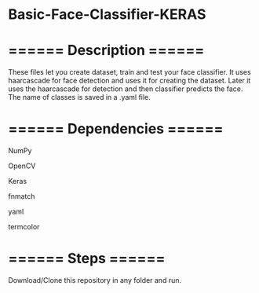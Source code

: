# Basic-Face-Classifier-KERAS

# ====== Description ======

These files let you create dataset, train and test your face classifier. It uses haarcascade for face detection and uses it for creating the dataset. Later it uses the haarcascade for detection and then classifier predicts the face. The name of classes is saved in a .yaml file.

# ====== Dependencies ======
NumPy

OpenCV

Keras

fnmatch

yaml

termcolor

# ====== Steps ======
Download/Clone this repository in any folder and run.
